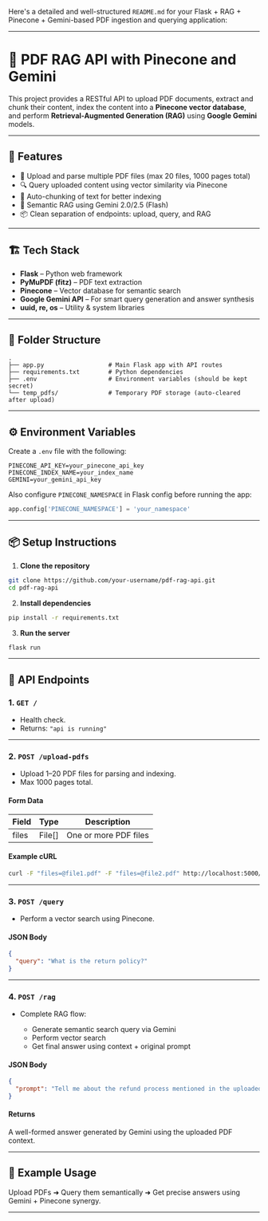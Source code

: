 Here's a detailed and well-structured `README.md` for your Flask + RAG + Pinecone + Gemini-based PDF ingestion and querying application:

---

# 🧠 PDF RAG API with Pinecone and Gemini

This project provides a RESTful API to upload PDF documents, extract and chunk their content, index the content into a **Pinecone vector database**, and perform **Retrieval-Augmented Generation (RAG)** using **Google Gemini** models.

---

## 🚀 Features

* 📄 Upload and parse multiple PDF files (max 20 files, 1000 pages total)
* 🔍 Query uploaded content using vector similarity via Pinecone
* 🧩 Auto-chunking of text for better indexing
* 🤖 Semantic RAG using Gemini 2.0/2.5 (Flash)
* 📦 Clean separation of endpoints: upload, query, and RAG

---

## 🏗️ Tech Stack

* **Flask** – Python web framework
* **PyMuPDF (fitz)** – PDF text extraction
* **Pinecone** – Vector database for semantic search
* **Google Gemini API** – For smart query generation and answer synthesis
* **uuid, re, os** – Utility & system libraries

---

## 📁 Folder Structure

```
.
├── app.py                  # Main Flask app with API routes
├── requirements.txt        # Python dependencies
├── .env                    # Environment variables (should be kept secret)
└── temp_pdfs/              # Temporary PDF storage (auto-cleared after upload)
```

---

## ⚙️ Environment Variables

Create a `.env` file with the following:

```env
PINECONE_API_KEY=your_pinecone_api_key
PINECONE_INDEX_NAME=your_index_name
GEMINI=your_gemini_api_key
```

Also configure `PINECONE_NAMESPACE` in Flask config before running the app:

```python
app.config['PINECONE_NAMESPACE'] = 'your_namespace'
```

---

## 📦 Setup Instructions

1. **Clone the repository**

```bash
git clone https://github.com/your-username/pdf-rag-api.git
cd pdf-rag-api
```

2. **Install dependencies**

```bash
pip install -r requirements.txt
```

3. **Run the server**

```bash
flask run
```

---

## 📡 API Endpoints

### 1. `GET /`

* Health check.
* Returns: `"api is running"`

---

### 2. `POST /upload-pdfs`

* Upload 1–20 PDF files for parsing and indexing.
* Max 1000 pages total.

#### Form Data

| Field | Type    | Description           |
| ----- | ------- | --------------------- |
| files | File\[] | One or more PDF files |

#### Example cURL

```bash
curl -F "files=@file1.pdf" -F "files=@file2.pdf" http://localhost:5000/upload-pdfs
```

---

### 3. `POST /query`

* Perform a vector search using Pinecone.

#### JSON Body

```json
{
  "query": "What is the return policy?"
}
```

---

### 4. `POST /rag`

* Complete RAG flow:

  * Generate semantic search query via Gemini
  * Perform vector search
  * Get final answer using context + original prompt

#### JSON Body

```json
{
  "prompt": "Tell me about the refund process mentioned in the uploaded documents"
}
```

#### Returns

A well-formed answer generated by Gemini using the uploaded PDF context.

---

## 🧪 Example Usage

Upload PDFs ➜ Query them semantically ➜ Get precise answers using Gemini + Pinecone synergy.

---

